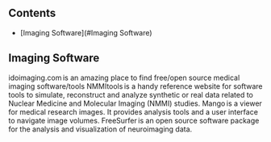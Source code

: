 ## Contents

- [Imaging Software](#Imaging Software)

## Imaging Software 



idoimaging.com is an amazing place to find free/open source medical imaging software/tools 
NMMItools is a handy reference website for software tools to simulate, reconstruct and analyze synthetic or real data related to Nuclear Medicine and Molecular Imaging (NMMI) studies. 
Mango is a viewer for medical research images. It provides analysis tools and a user interface to navigate image volumes. 
FreeSurfer is an open source software package for the analysis and visualization of neuroimaging data. 
